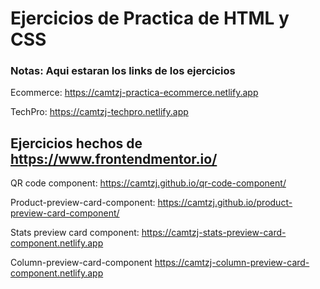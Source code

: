 # Ejercicios de Practica de HTML y CSS

### Notas: Aqui estaran los links de los ejercicios

Ecommerce: https://camtzj-practica-ecommerce.netlify.app

TechPro: https://camtzj-techpro.netlify.app

## Ejercicios hechos de https://www.frontendmentor.io/

QR code component: https://camtzj.github.io/qr-code-component/

Product-preview-card-component: https://camtzj.github.io/product-preview-card-component/

Stats preview card component: https://camtzj-stats-preview-card-component.netlify.app

Column-preview-card-component https://camtzj-column-preview-card-component.netlify.app
